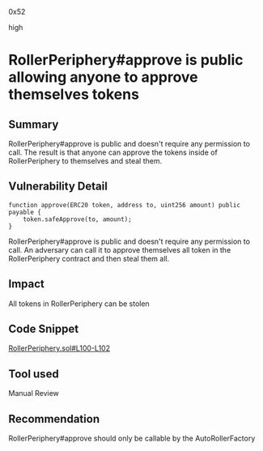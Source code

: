 0x52

high

# RollerPeriphery#approve is public allowing anyone to approve themselves tokens

## Summary

RollerPeriphery#approve is public and doesn't require any permission to call. The result is that anyone can approve the tokens inside of RollerPeriphery to themselves and steal them.

## Vulnerability Detail

    function approve(ERC20 token, address to, uint256 amount) public payable {
        token.safeApprove(to, amount);
    }

RollerPeriphery#approve is public and doesn't require any permission to call. An adversary can call it to approve themselves all token in the RollerPeriphery contract and then steal them all.

## Impact

All tokens in RollerPeriphery can be stolen

## Code Snippet

[RollerPeriphery.sol#L100-L102](https://github.com/sherlock-audit/2022-11-sense/blob/main/contracts/src/RollerPeriphery.sol#L100-L102)

## Tool used

Manual Review

## Recommendation

RollerPeriphery#approve should only be callable by the AutoRollerFactory
